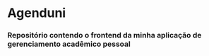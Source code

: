 # Agenduni 

### Repositório contendo o frontend da minha aplicação de gerenciamento acadêmico pessoal
